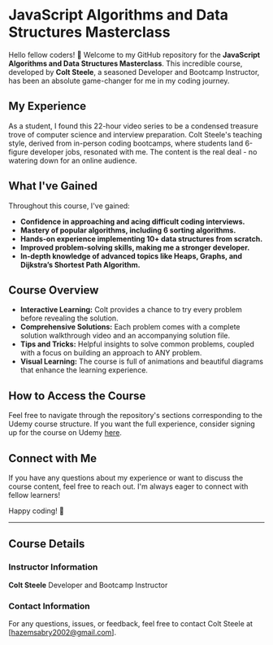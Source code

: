 # JavaScript Algorithms and Data Structures Masterclass

Hello fellow coders! 👋 Welcome to my GitHub repository for the **JavaScript Algorithms and Data Structures Masterclass**. This incredible course, developed by **Colt Steele**, a seasoned Developer and Bootcamp Instructor, has been an absolute game-changer for me in my coding journey.

## My Experience

As a student, I found this 22-hour video series to be a condensed treasure trove of computer science and interview preparation. Colt Steele's teaching style, derived from in-person coding bootcamps, where students land 6-figure developer jobs, resonated with me. The content is the real deal - no watering down for an online audience.

## What I've Gained

Throughout this course, I've gained:

- **Confidence in approaching and acing difficult coding interviews.**
- **Mastery of popular algorithms, including 6 sorting algorithms.**
- **Hands-on experience implementing 10+ data structures from scratch.**
- **Improved problem-solving skills, making me a stronger developer.**
- **In-depth knowledge of advanced topics like Heaps, Graphs, and Dijkstra’s Shortest Path Algorithm.**

## Course Overview

- **Interactive Learning:** Colt provides a chance to try every problem before revealing the solution.
- **Comprehensive Solutions:** Each problem comes with a complete solution walkthrough video and an accompanying solution file.
- **Tips and Tricks:** Helpful insights to solve common problems, coupled with a focus on building an approach to ANY problem.
- **Visual Learning:** The course is full of animations and beautiful diagrams that enhance the learning experience.

## How to Access the Course

Feel free to navigate through the repository's sections corresponding to the Udemy course structure. If you want the full experience, consider signing up for the course on Udemy [here](https://www.udemy.com/course/js-algorithms-and-data-structures-masterclass).

## Connect with Me

If you have any questions about my experience or want to discuss the course content, feel free to reach out. I'm always eager to connect with fellow learners!

Happy coding! 🚀

---

## Course Details

### Instructor Information

**Colt Steele**
Developer and Bootcamp Instructor

### Contact Information

For any questions, issues, or feedback, feel free to contact Colt Steele at [hazemsabry2002@gmail.com].

